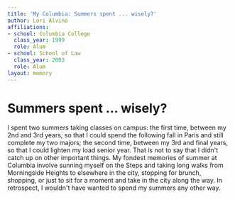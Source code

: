 ```yaml
---
title: 'My Columbia: Summers spent ... wisely?'
author: Lori Alvino
affiliations:
- school: Columbia College
  class_year: 1999
  role: Alum
- school: School of Law
  class_year: 2003
  role: Alum
layout: memory
---
```


# Summers spent ... wisely?

I spent two summers taking classes on campus: the first time, between my 2nd and 3rd years, so that I could spend the following fall in Paris and still complete my two majors; the second time, between my 3rd and final years, so that I could lighten my load senior year.  That is not to say that I didn't catch up on other important things.  My fondest memories of summer at Columbia involve sunning myself on the Steps and taking long walks from Morningside Heights to elsewhere in the city, stopping for brunch, shopping, or just to sit for a moment and take in the city along the way.  In retrospect, I wouldn't have wanted to spend my summers any other way.
